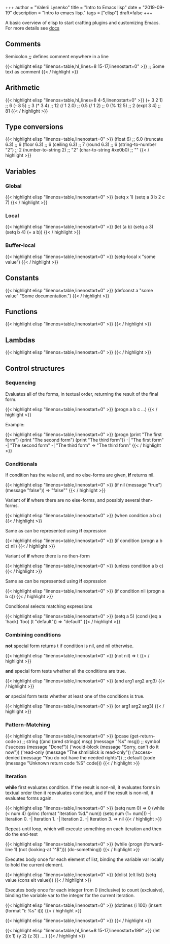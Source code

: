 +++
author = "Valerii Lysenko"
title = "Intro to Emacs lisp"
date = "2019-09-19"
description = "Intro to emacs lisp."
tags = ["elisp"]
draft=false
+++

A basic overview of elisp to start crafting plugins and customizing Emacs. For more details see [docs](https://www.gnu.org/software/emacs/manual/html_node/elisp/index.html)

## Comments
Semicolon **;;** defines comment enywhere in a line

{{< highlight elisp "linenos=table,hl_lines=8 15-17,linenostart=0" >}}
;; Some text as comment
{{< / highlight >}}

## Arithmetic

{{< highlight elisp "linenos=table,hl_lines=8 4-5,linenostart=0" >}}
(+ 3 2 1) ;; 6
(- 8 5) ;; 3
(* 3 4) ;; 12
(/ 1 2.0) ;; 0.5
(/ 1 2) ;; 0
(% 12 5) ;; 2
(expt 3 4) ;; 81
{{< / highlight >}}

## Type conversions

{{< highlight elisp "linenos=table,linenostart=0" >}}
(float 6) ;; 6.0
(truncate 6.3) ;; 6
(floor 6.3) ;; 6
(ceiling 6.3) ;; 7
(round 6.3) ;; 6
(string-to-number "2") ;; 2
(number-to-string 2) ;; "2"
(char-to-string #xe0b0) ;; ""
{{< / highlight >}}

## Variables

### Global

{{< highlight elisp "linenos=table,linenostart=0" >}}
(setq x 1)
(setq a 3 b 2 c 7)
{{< / highlight >}}

### Local

{{< highlight elisp "linenos=table,linenostart=0" >}}
(let (a b)
 (setq a 3)
 (setq b 4)
 (+ a b))
{{< / highlight >}}

### Buffer-local

{{< highlight elisp "linenos=table,linenostart=0" >}}
 (setq-local x "some value")
{{< / highlight >}}

## Constants

{{< highlight elisp "linenos=table,linenostart=0" >}}
(defconst a "some value"
  "Some documentation.")
{{< / highlight >}}

## Functions

{{< highlight elisp "linenos=table,linenostart=0" >}}
{{< / highlight >}}

## Lambdas

{{< highlight elisp "linenos=table,linenostart=0" >}}
{{< / highlight >}}

## Control structures

### Sequencing

Evaluates all of the forms, in textual order, returning the result of the final form.

{{< highlight elisp "linenos=table,linenostart=0" >}}
 (progn a b c ...)
{{< / highlight >}}

Example:

{{< highlight elisp "linenos=table,linenostart=0" >}}
(progn (print "The first form")
       (print "The second form")
       (print "The third form"))
    -| "The first form"
    -| "The second form"
    -| "The third form"
  ⇒ "The third form"
{{< / highlight >}}

### Conditionals

If condition has the value nil, and no else-forms are given, **if** returns nil.

{{< highlight elisp "linenos=table,linenostart=0" >}}
(if nil
    (message "true")
  (message "false"))
⇒ "false""
{{< / highlight >}}

Variant of **if** where there are no else-forms, and possibly several then-forms.

{{< highlight elisp "linenos=table,linenostart=0" >}}
(when condition a b c)
{{< / highlight >}}

Same as can be represented using **if** expression

{{< highlight elisp "linenos=table,linenostart=0" >}}
(if condition (progn a b c) nil)
{{< / highlight >}}

Variant of **if** where there is no then-form

{{< highlight elisp "linenos=table,linenostart=0" >}}
(unless condition a b c)
{{< / highlight >}}


Same as can be represented using **if** expression

{{< highlight elisp "linenos=table,linenostart=0" >}}
(if condition nil (progn a b c))
{{< / highlight >}}

Conditional selects matching expressions

{{< highlight elisp "linenos=table,linenostart=0" >}}
(setq a 5)
(cond ((eq a 'hack) 'foo)
       (t "default"))
 ⇒ "default"
{{< / highlight >}}

### Combining conditions

**not** special form returns t if condition is nil, and nil otherwise.

{{< highlight elisp "linenos=table,linenostart=0" >}}
(not nil)
⇒ t
{{< / highlight >}}

**and** special form tests whether all the conditions are true.

{{< highlight elisp "linenos=table,linenostart=0" >}}
(and arg1 arg2 arg3)
{{< / highlight >}}

**or** special form tests whether at least one of the conditions is true.

{{< highlight elisp "linenos=table,linenostart=0" >}}
(or arg1 arg2 arg3)
{{< / highlight >}}

### Pattern-Matching

{{< highlight elisp "linenos=table,linenostart=0" >}}
(pcase (get-return-code x)
       ;; string
       ((and (pred stringp) msg)
        (message "%s" msg))
       ;; symbol
       ('success       (message "Done!"))
       ('would-block   (message "Sorry, can't do it now"))
       ('read-only     (message "The shmliblick is read-only"))
       ('access-denied (message "You do not have the needed rights"))
       ;; default
       (code           (message "Unknown return code %S" code)))
{{< / highlight >}}

### Iteration

**while** first evaluates condition. If the result is non-nil, it evaluates forms in textual order then it reevaluates condition, and if the result is non-nil, it evaluates forms again.

{{< highlight elisp "linenos=table,linenostart=0" >}}
(setq num 0)
      ⇒ 0
(while (< num 4)
  (princ (format "Iteration %d." num))
  (setq num (1+ num)))
      -| Iteration 0.
      -| Iteration 1.
      -| Iteration 2.
      -| Iteration 3.
      ⇒ nil
{{< / highlight >}}

Repeat-until loop, which will execute something on each iteration and then do the end-test

{{< highlight elisp "linenos=table,linenostart=0" >}}
(while (progn
        (forward-line 1)
        (not (looking-at "^$")))
    (do-something))
{{< / highlight >}}

Executes body once for each element of list, binding the variable var locally to hold the current element.

{{< highlight elisp "linenos=table,linenostart=0" >}}
(dolist (elt list)
            (setq value (cons elt value)))
{{< / highlight >}}

Executes body once for each integer from 0 (inclusive) to count (exclusive), binding the variable var to the integer for the current iteration.

{{< highlight elisp "linenos=table,linenostart=0" >}}
(dotimes (i 100)
          (insert (format "i: %s" i)))
{{< / highlight >}}



{{< highlight elisp "linenos=table,linenostart=0" >}}
{{< / highlight >}}


{{< highlight elisp "linenos=table,hl_lines=8 15-17,linenostart=199" >}}
(let ((x 1)
      (y 2)
      (z 3))
  ....)
{{< / highlight >}}
